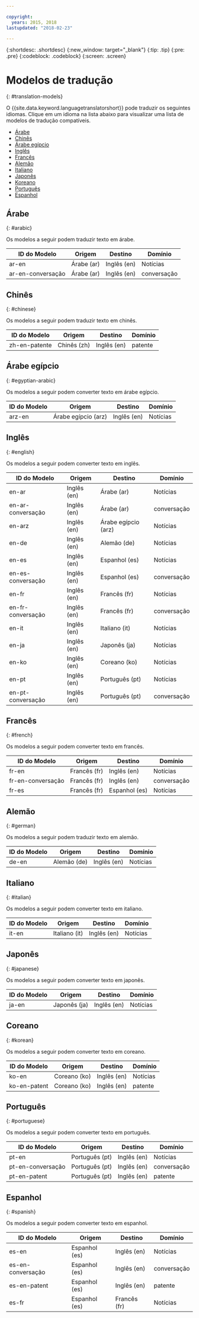 ```yaml
---

copyright:
  years: 2015, 2018
lastupdated: "2018-02-23"

---
```


{:shortdesc: .shortdesc}
{:new_window: target="_blank"}
{:tip: .tip}
{:pre: .pre}
{:codeblock: .codeblock}
{:screen: .screen}

# Modelos de tradução
{: #translation-models}

O {{site.data.keyword.languagetranslatorshort}} pode traduzir os seguintes idiomas.
Clique em um idioma na lista abaixo para visualizar uma lista de modelos de tradução compatíveis. 

- [Árabe](#arabic)
- [Chinês](#chinese)
- [Árabe egípcio](#egyptian-arabic)
- [Inglês](#english)
- [Francês](#french)
- [Alemão](#german)
- [Italiano](#italian)
- [Japonês](#japanese)
- [Koreano](#korean)
- [Português](#portuguese)
- [Espanhol](#spanish)

## Árabe
{: #arabic}

Os modelos a seguir podem traduzir texto em árabe.
<table>
 <thead>
  <th>
   ID do Modelo
  </th>
  <th>
   Origem
  </th>
  <th>
   Destino
  </th>
  <th>
   Domínio
  </th>
  <tbody>
   <tr>
    <td>
     ar-en
    </td>
    <td>
     Árabe (ar)
    </td>
    <td>
     Inglês (en)
    </td>
    <td>
     Notícias
    </td>
   </tr>
   <tr>
    <td>
     ar-en-conversação
    </td>
    <td>
     Árabe (ar)
    </td>
    <td>
     Inglês (en)
    </td>
    <td>
     conversação
    </td>
   </tr>
  </tbody>
 </thead>
</table>

## Chinês
{: #chinese}

Os modelos a seguir podem traduzir texto em chinês.

<table>
 <thead>
  <th>
   ID do Modelo
  </th>
  <th>
   Origem
  </th>
  <th>
   Destino
  </th>
  <th>
   Domínio
  </th>
  <tbody>
   <tr>
    <td>
     zh-en-patente
    </td>
    <td>
     Chinês (zh)
    </td>
    <td>
     Inglês (en)
    </td>
    <td>
     patente
    </td>
   </tr>
  </tbody>
 </thead>
</table>

## Árabe egípcio
{: #egyptian-arabic}

Os modelos a seguir podem converter texto em árabe egípcio.

<table>
 <thead>
  <th>
   ID do Modelo
  </th>
  <th>
   Origem
  </th>
  <th>
   Destino
  </th>
  <th>
   Domínio
  </th>
  <tbody>
   <tr>
    <td>
     arz-en
    </td>
    <td>
     Árabe egípcio (arz)
    </td>
    <td>
     Inglês (en)
    </td>
    <td>
     Notícias
    </td>
   </tr>
  </tbody>
 </thead>
</table>

## Inglês
{: #english}

Os modelos a seguir podem converter texto em inglês.

<table>
 <thead>
  <th>
   ID do Modelo
  </th>
  <th>
   Origem
  </th>
  <th>
   Destino
  </th>
  <th>
   Domínio
  </th>
  <tbody>
   <tr>
    <td>
     en-ar
    </td>
    <td>
     Inglês (en)
    </td>
    <td>
     Árabe (ar)
    </td>
    <td>
     Notícias
    </td>
   </tr>
   <tr>
    <td>
     en-ar-conversação
    </td>
    <td>
     Inglês (en)
    </td>
    <td>
     Árabe (ar)
    </td>
    <td>
     conversação
    </td>
   </tr>
   <tr>
    <td>
     en-arz
    </td>
    <td>
     Inglês (en)
    </td>
    <td>
     Árabe egípcio (arz)
    </td>
    <td>
     Notícias
    </td>
   </tr>
   <tr>
    <td>
     en-de
    </td>
    <td>
     Inglês (en)
    </td>
    <td>
     Alemão (de)
    </td>
    <td>
     Notícias
    </td>
   </tr>
   <tr>
    <td>
     en-es
    </td>
    <td>
     Inglês (en)
    </td>
    <td>
     Espanhol (es)
    </td>
    <td>
     Notícias
    </td>
   </tr>
   <tr>
    <td>
     en-es-conversação
    </td>
    <td>
     Inglês (en)
    </td>
    <td>
     Espanhol (es)
    </td>
    <td>
     conversação
    </td>
   </tr>
   <tr>
    <td>
     en-fr
    </td>
    <td>
     Inglês (en)
    </td>
    <td>
     Francês (fr)
    </td>
    <td>
     Notícias
    </td>
   </tr>
   <tr>
    <td>
     en-fr-conversação
    </td>
    <td>
     Inglês (en)
    </td>
    <td>
     Francês (fr)
    </td>
    <td>
     conversação
    </td>
   </tr>
   <tr>
    <td>
     en-it
    </td>
    <td>
     Inglês (en)
    </td>
    <td>
     Italiano (it)
    </td>
    <td>
     Notícias
    </td>
   </tr>
   <tr>
    <td>
     en-ja
    </td>
    <td>
     Inglês (en)
    </td>
    <td>
     Japonês (ja)
    </td>
    <td>
     Notícias
    </td>
   </tr>
   <tr>
    <td>
     en-ko
    </td>
    <td>
     Inglês (en)
    </td>
    <td>
     Coreano (ko)
    </td>
    <td>
     Notícias
    </td>
   </tr>
   <tr>
    <td>
     en-pt
    </td>
    <td>
     Inglês (en)
    </td>
    <td>
     Português (pt)
    </td>
    <td>
     Notícias
    </td>
   </tr>
   <tr>
    <td>
     en-pt-conversação
    </td>
    <td>
     Inglês (en)
    </td>
    <td>
     Português (pt)
    </td>
    <td>
     conversação
    </td>
   </tr>
  </tbody>
 </thead>
</table>


## Francês
{: #french}

Os modelos a seguir podem converter texto em francês.

<table>
 <thead>
  <th>
   ID do Modelo
  </th>
  <th>
   Origem
  </th>
  <th>
   Destino
  </th>
  <th>
   Domínio
  </th>
  <tbody>
   <tr>
    <td>
     fr-en
    </td>
    <td>
     Francês (fr)
    </td>
    <td>
     Inglês (en)
    </td>
    <td>
     Notícias
    </td>
   </tr>
   <tr>
    <td>
     fr-en-conversação
    </td>
    <td>
     Francês (fr)
    </td>
    <td>
     Inglês (en)
    </td>
    <td>
    conversação
    </td>
   </tr>
   <tr>
    <td>
     fr-es
    </td>
    <td>
     Francês (fr)
    </td>
    <td>
     Espanhol (es)
    </td>
    <td>
     Notícias
    </td>
   </tr>
  </tbody>
 </thead>
</table>

## Alemão
{: #german}

Os modelos a seguir podem traduzir texto em alemão.

<table>
 <thead>
  <th>
   ID do Modelo
  </th>
  <th>
   Origem
  </th>
  <th>
   Destino
  </th>
  <th>
   Domínio
  </th>
  <tbody>
   <tr>
    <td>
     de-en
    </td>
    <td>
     Alemão (de)
    </td>
    <td>
     Inglês (en)
    </td>
    <td>
     Notícias
    </td>
   </tr>
  </tbody>
 </thead>
</table>

## Italiano
{: #italian}

Os modelos a seguir podem converter texto em italiano.

<table>
 <thead>
  <th>
   ID do Modelo
  </th>
  <th>
   Origem
  </th>
  <th>
   Destino
  </th>
  <th>
   Domínio
  </th>
  <tbody>
   <tr>
    <td>
     it-en
    </td>
    <td>
     Italiano (it)
    </td>
    <td>
     Inglês (en)
    </td>
    <td>
     Notícias
    </td>
   </tr>
  </tbody>
 </thead>
</table>

## Japonês
{: #japanese}

Os modelos a seguir podem converter texto em japonês.

<table>
 <thead>
  <th>
   ID do Modelo
  </th>
  <th>
   Origem
  </th>
  <th>
   Destino
  </th>
  <th>
   Domínio
  </th>
  <tbody>
   <tr>
    <td>
     ja-en
    </td>
    <td>
     Japonês (ja)
    </td>
    <td>
     Inglês (en)
    </td>
    <td>
     Notícias
    </td>
   </tr>
  </tbody>
 </thead>
</table>


## Coreano
{: #korean}

Os modelos a seguir podem converter texto em coreano.

<table>
 <thead>
  <th>
   ID do Modelo
  </th>
  <th>
   Origem
  </th>
  <th>
   Destino
  </th>
  <th>
   Domínio
  </th>
  <tbody>
   <tr>
    <td>
     ko-en
    </td>
    <td>
     Coreano (ko)
    </td>
    <td>
     Inglês (en)
    </td>
    <td>
     Notícias
    </td>
   </tr>
   <tr>
    <td>
     ko-en-patent
    </td>
    <td>
     Coreano (ko)
    </td>
    <td>
     Inglês (en)
    </td>
    <td>
     patente
    </td>
   </tr>
  </tbody>
 </thead>
</table>

## Português
{: #portuguese}

Os modelos a seguir podem converter texto em português.

<table>
 <thead>
  <th>
   ID do Modelo
  </th>
  <th>
   Origem
  </th>
  <th>
   Destino
  </th>
  <th>
   Domínio
  </th>
  <tbody>
   <tr>
    <td>
     pt-en
    </td>
    <td>
     Português (pt)
    </td>
    <td>
     Inglês (en)
    </td>
    <td>
     Notícias
    </td>
   </tr>
   <tr>
    <td>
     pt-en-conversação
    </td>
    <td>
     Português (pt)
    </td>
    <td>
     Inglês (en)
    </td>
    <td>
     conversação
    </td>
   </tr>
   <tr>
    <td>
     pt-en-patent
    </td>
    <td>
     Português (pt)
    </td>
    <td>
     Inglês (en)
    </td>
    <td>
     patente
    </td>
   </tr>
  </tbody>
 </thead>
</table>

## Espanhol
{: #spanish}

Os modelos a seguir podem converter texto em espanhol.

<table>
 <thead>
  <th>
   ID do Modelo
  </th>
  <th>
   Origem
  </th>
  <th>
   Destino
  </th>
  <th>
   Domínio
  </th>
  <tbody>
   <tr>
    <td>
     es-en
    </td>
    <td>
     Espanhol (es)
    </td>
    <td>
     Inglês (en)
    </td>
    <td>
     Notícias
    </td>
   </tr>
   <tr>
    <td>
     es-en-conversação
    </td>
    <td>
     Espanhol (es)
    </td>
    <td>
     Inglês (en)
    </td>
    <td>
     conversação
    </td>
   </tr>
   <tr>
    <td>
     es-en-patent
    </td>
    <td>
     Espanhol (es)
    </td>
    <td>
     Inglês (en)
    </td>
    <td>
     patente
    </td>
   </tr>
   <tr>
    <td>
     es-fr
    </td>
    <td>
     Espanhol (es)
    </td>
    <td>
     Francês (fr)
    </td>
    <td>
     Notícias
    </td>
   </tr>
  </tbody>
 </thead>
</table>
